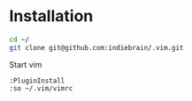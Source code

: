 # Installation

```bash
cd ~/
git clone git@github.com:indiebrain/.vim.git
```

Start vim

```vim
:PluginInstall
:so ~/.vim/vimrc
```
